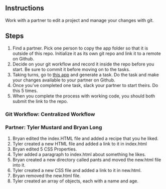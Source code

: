 ## Instructions

Work with a partner to edit a project and manage your changes with git.

## Steps

1. Find a partner. Pick one person to copy the app folder so that it is outside of this repo.
   Initialize it as its own git repo and link it to a remote on Github.
2. Decide on your git workflow and record it inside the repo before you start.
   Be sure to commit it before moving on to the tasks.
3. Taking turns, go to [this app](https://random-task-generator.firebaseapp.com) and generate a task. Do the task and make your changes available to your partner on Github.
4. Once you've completed one task, slack your partner to start theirs. Do this 5 times.
5. When you complete the process with working code, you should both submit the link to the repo.

### Git Workflow: Centralized Workflow

### Partner: Tyler Mustard and Bryan Long

1. Bryan edited the index.HTML file and added a recipe that you he liked.
2. Tyler created a new HTML file and added a link to it in index.html
3. Bryan edited 5 CSS Properties.
4. Tyler added a paragraph to index.html about something he likes.
5. Bryan created a new directory called pants and moved the new.html file into it.
6. Tyler created a new CSS file and added a link to it in new.html.
7. Bryan removed the new.html file.
8. Tyler created an array of objects, each with a name and age.
